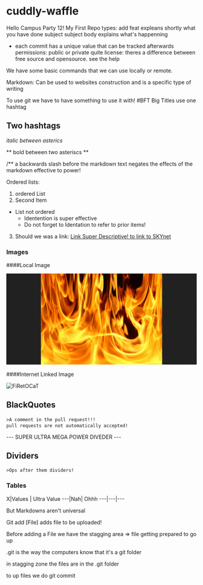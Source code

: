 # cuddly-waffle
Hello Campus Party 12! My First Repo
types:
add 
feat expleans shortly what you have done
subject subject
body explains what's happenning
- each commit has a unique value that can be tracked afterwards
permissions: public or private quite 
license: theres a difference between free source and opensource. see the help

We have some basic commands that we can use locally or remote.

Markdown: Can be used to websites construction and is a specific type of writing

To use git we have to have something to use it with!
#BFT Big Titles use one hashtag

## Two hashtags

*italic between asterics*

** bold between two asteriscs **

/** a backwards slash before the markdown text negates the effects of the markdown effective to power!

Ordered lists:

1. ordered List
2. Second Item
* List not ordered 
	* Identention is super effective
	* Do not forget to Identation to refer to prior items!
3. Should we was a link: 
	[Link Super Descriptive! to link to SKYnet]("https://www.google.com")

### Images

####Local Image

![Firefighter](images/image.jpg)

####Internet Linked Image

![FiRetOCaT]("https://octodex.github.com/sentrytocat")

## BlackQuotes
	>A comment in the pull request!!!
	pull requests are not automatically accepted!
--- SUPER ULTRA MEGA POWER DIVEDER ---
## Dividers
	>Ops after them dividers!
### Tables

X|Values | Ultra Value
---|Nah| Ohhh
---|---|---


But Markdowns aren't universal

Git add [File] adds file to be uploaded!

Before adding a File we have the stagging area => file getting prepared to go up

.git is the way the computers know that it's a git folder

in stagging zone the files are in the .git folder

to up files we do git commit


